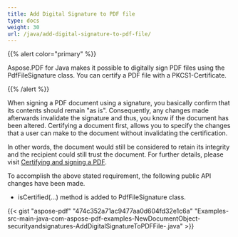 ```yaml
---
title: Add Digital Signature to PDF file
type: docs
weight: 30
url: /java/add-digital-signature-to-pdf-file/
---
```


{{% alert color="primary" %}} 

Aspose.PDF for Java makes it possible to digitally sign PDF files using the PdfFileSignature class. You can certify a PDF file with a PKCS1-Certificate.

{{% /alert %}} 

When signing a PDF document using a signature, you basically confirm that its contents should remain "as is". Consequently, any changes made afterwards invalidate the signature and thus, you know if the document has been altered. Certifying a document first, allows you to specify the changes that a user can make to the document without invalidating the certification.

In other words, the document would still be considered to retain its integrity and the recipient could still trust the document. For further details, please visit [Certifying and signing a PDF](http://www.investintech.com/resources/articles/certifyingsigningpdf/).

To accomplish the above stated requirement, the following public API changes have been made.

- isCertified(...) method is added to PdfFileSignature class.

{{< gist "aspose-pdf" "474c352a71ac9477aa0d604fd32e1c6a" "Examples-src-main-java-com-aspose-pdf-examples-NewDocumentObject-securityandsignatures-AddDigitalSignatureToPDFFile-.java" >}}
